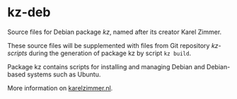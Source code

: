 <!--
###############################################################################
# SPDX-FileComment: Readme for repository kz-deb
#
# SPDX-FileCopyrightText: Karel Zimmer <info@karelzimmer.nl>
# SPDX-License-Identifier: CC0-1.0
###############################################################################
-->

# kz-deb

Source files for Debian package *kz*, named after its creator Karel Zimmer.

These source files will be supplemented with files from Git repository
*kz-scripts* during the generation of package kz by script `kz build`.

Package kz contains scripts for installing and managing Debian and Debian-based systems such as Ubuntu.

More information on [karelzimmer.nl](https://karelzimmer.nl).
